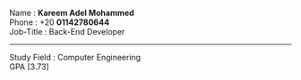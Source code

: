 Name : <b>Kareem Adel Mohammed</b>
<br>
Phone : +20 <b>01142780644</b>
<br>
Job-Title : Back-End Developer
<hr>
Study Field : Computer Engineering 
<br>
GPA [3.73]
